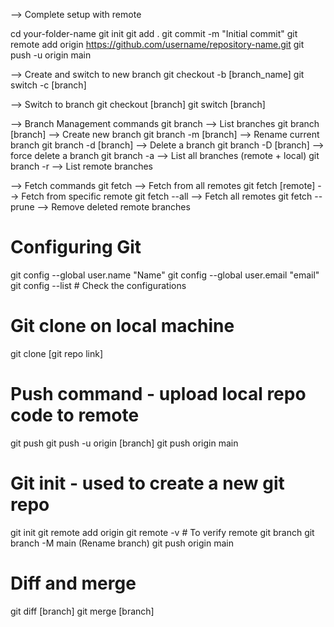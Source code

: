 
--> Complete setup with remote

cd your-folder-name
git init
git add .
git commit -m "Initial commit"
git remote add origin https://github.com/username/repository-name.git
git push -u origin main




--> Create and switch to new branch
git checkout -b [branch_name]
git switch -c [branch]

--> Switch to branch
git checkout [branch]
git switch [branch]


--> Branch Management commands
git branch                  --> List branches
git branch [branch]         --> Create new branch
git branch -m [branch]      --> Rename current branch
git branch -d [branch]      --> Delete a branch
git branch -D [branch]      --> force delete a branch
git branch -a               --> List all branches (remote + local)
git branch -r               --> List remote branches


--> Fetch commands
git fetch                  --> Fetch from all remotes
git fetch [remote]         --> Fetch from specific remote
git fetch --all            --> Fetch all remotes
git fetch --prune          --> Remove deleted remote branches


# Configuring Git
git config --global user.name "Name"
git config --global user.email "email"
git config --list  # Check the configurations

# Git clone on local machine
git clone [git repo link]

# Push command - upload local repo code to remote
git push
git push -u origin [branch]
git push origin main

# Git init - used to create a new git repo
git init
git remote add origin <link>
git remote -v  # To verify remote
git branch
git branch -M main  (Rename branch)
git push origin main

# Diff and merge
git diff [branch]
git merge [branch]